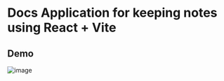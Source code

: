 # Docs Application for keeping notes using React + Vite

## Demo 
![image](https://github.com/dipakpatil5050/Docs-App/assets/92545685/91f91c70-e2cb-4621-9ef2-c70383f6e656)

